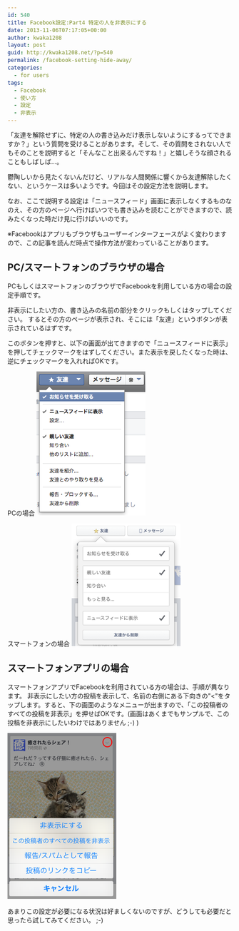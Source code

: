 ```yaml
---
id: 540
title: Facebook設定:Part4 特定の人を非表示にする
date: 2013-11-06T07:17:05+00:00
author: kwaka1208
layout: post
guid: http://kwaka1208.net/?p=540
permalink: /facebook-setting-hide-away/
categories:
  - for users
tags:
  - Facebook
  - 使い方
  - 設定
  - 非表示
---
```

「友達を解除せずに、特定の人の書き込みだけ表示しないようにするってできますか？」という質問を受けることがあります。そして、その質問をされない人でもそのことを説明すると「そんなこと出来るんですね！」と嬉しそうな顔されることもしばしば...。

鬱陶しいから見たくないんだけど、リアルな人間関係に響くから友達解除したくない、というケースは多いようです。今回はその設定方法を説明します。

なお、ここで説明する設定は「ニュースフィード」画面に表示しなくするものなのえ、その方のページへ行けばいつでも書き込みを読むことができますので、読みたくなった時だけ見に行けばいいのです。

※Facebookはアプリもブラウザもユーザーインターフェースがよく変わりますので、この記事を読んだ時点で操作方法が変わっていることがあります。

## PC/スマートフォンのブラウザの場合
PCもしくはスマートフォンのブラウザでFacebookを利用している方の場合の設定手順です。

非表示にしたい方の、書き込みの名前の部分をクリックもしくはタップしてください。
するとその方のページが表示され、そこには「友達」というボタンが表示されているはずです。

このボタンを押すと、以下の画面が出てきますので「ニュースフィードに表示」を押してチェックマークをはずしてください。また表示を戻したくなった時は、逆にチェックマークを入れればOKです。

PCの場合
![PCで非表示設定する場合の画面](/assets/images/2013/11/pc.png)

スマートフォンの場合
![スマートフォンのブラウザで非表示設定する場合の画面](/assets/images/2013/11/smartphone.png)

## スマートフォンアプリの場合
スマートフォンアプリでFacebookを利用されている方の場合は、手順が異なります。
非表示にしたい方の投稿を表示して、名前の右側にある下向きの"<"をタップします。すると、下の画面のようなメニューが出ますので、「この投稿者のすべての投稿を非表示」を押せばOKです。(画面はあくまでもサンプルで、この投稿を非表示にしたいわけではありません ;-) )

![スマートフォンアプリから非表示設定する場合](/assets/images/2013/11/app.png)

あまりこの設定が必要になる状況は好ましくないのですが、どうしても必要だと思ったら試してみてください。 ;-)